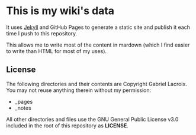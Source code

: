 # This is my wiki's data

It uses [Jekyll](https://github.com/jekyll/jekyll) and GitHub Pages to generate a static site and publish it each time I push to this repository.

This allows me to write most of the content in mardown (which I find easier to write than HTML for most of my uses).

## License

The following directories and their contents are Copyright Gabriel Lacroix. You may not reuse anything therein without my permission:

- _pages
- _notes

All other directories and files use the GNU General Public License v3.0 included in the root of this repository as **LICENSE**.

